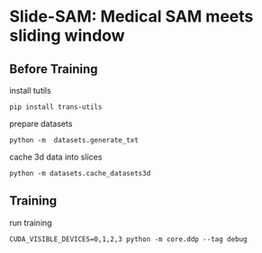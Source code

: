 <!-- # Slide-SAM -->
# Slide-SAM: Medical SAM meets sliding window

## Before Training
install tutils
```
pip install trans-utils
```

prepare datasets
```
python -m  datasets.generate_txt
```

cache 3d data into slices
```
python -m datasets.cache_datasets3d
```

## Training
run training
```
CUDA_VISIBLE_DEVICES=0,1,2,3 python -m core.ddp --tag debug
```
